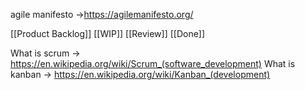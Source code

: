 agile manifesto ->https://agilemanifesto.org/

[[Product Backlog]]
[[WIP]]
[[Review]]
[[Done]]

What is scrum -> https://en.wikipedia.org/wiki/Scrum_(software_development)
What is kanban -> https://en.wikipedia.org/wiki/Kanban_(development)



